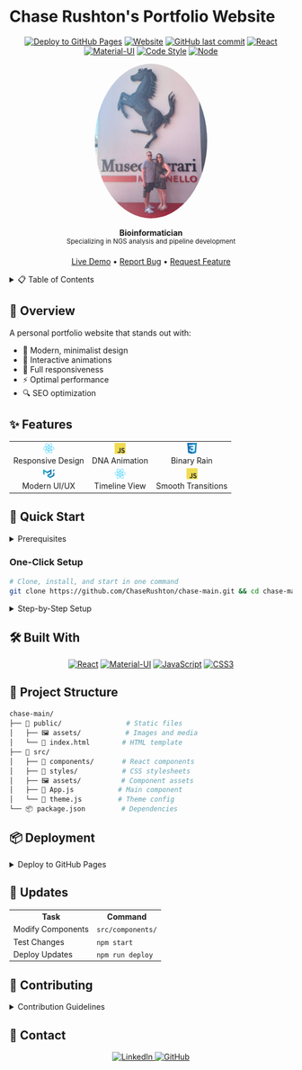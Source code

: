 # Chase Rushton's Portfolio Website

<div align="center">

[![Deploy to GitHub Pages](https://github.com/ChaseRushton/chase-main/actions/workflows/deploy.yml/badge.svg)](https://github.com/ChaseRushton/chase-main/actions/workflows/deploy.yml)
[![Website](https://img.shields.io/website?url=https%3A%2F%2Fchaserushton.github.io%2Fchase-main)](https://chaserushton.github.io/chase-main/)
[![GitHub last commit](https://img.shields.io/github/last-commit/ChaseRushton/chase-main)](https://github.com/ChaseRushton/chase-main/commits/main)
[![React](https://img.shields.io/badge/React-20232A?style=flat&logo=react&logoColor=61DAFB)](https://reactjs.org/)
[![Material-UI](https://img.shields.io/badge/Material--UI-0081CB?style=flat&logo=material-ui&logoColor=white)](https://mui.com/)
[![Code Style](https://img.shields.io/badge/code_style-prettier-ff69b4.svg)](https://prettier.io/)
[![Node](https://img.shields.io/badge/Node-18.x-green.svg)](https://nodejs.org/)

<p align="center">
  <img src="public/assets/me2.jpg" alt="Chase Rushton" width="200" style="border-radius: 50%"/>
</p>
<p align="center">
  <strong>Bioinformatician</strong><br/>
  <sup>Specializing in NGS analysis and pipeline development</sup>
</p>
<p align="center">
  <a href="https://chaserushton.github.io/chase-main/">Live Demo</a> •
  <a href="https://github.com/ChaseRushton/chase-main/issues">Report Bug</a> •
  <a href="https://github.com/ChaseRushton/chase-main/issues">Request Feature</a>
</p>

</div>

<details>
<summary>📋 Table of Contents</summary>

- [Overview](#-overview)
- [Features](#-features)
- [Quick Start](#-quick-start)
- [Built With](#-built-with)
- [Project Structure](#-project-structure)
- [Deployment](#-deployment)
- [Updates](#-updates)
- [Contributing](#-contributing)
- [Contact](#-contact)

</details>

## 🎯 Overview

A personal portfolio website that stands out with:
- 🎨 Modern, minimalist design
- 🌟 Interactive animations
- 📱 Full responsiveness
- ⚡ Optimal performance
- 🔍 SEO optimization

## ✨ Features

<table>
  <tr>
    <td align="center">
      <img src="https://raw.githubusercontent.com/devicons/devicon/master/icons/react/react-original.svg" width="20" height="20"/>
      <br>Responsive Design
    </td>
    <td align="center">
      <img src="https://raw.githubusercontent.com/devicons/devicon/master/icons/javascript/javascript-original.svg" width="20" height="20"/>
      <br>DNA Animation
    </td>
    <td align="center">
      <img src="https://raw.githubusercontent.com/devicons/devicon/master/icons/css3/css3-original.svg" width="20" height="20"/>
      <br>Binary Rain
    </td>
  </tr>
  <tr>
    <td align="center">
      <img src="https://raw.githubusercontent.com/devicons/devicon/master/icons/materialui/materialui-original.svg" width="20" height="20"/>
      <br>Modern UI/UX
    </td>
    <td align="center">
      <img src="https://raw.githubusercontent.com/devicons/devicon/master/icons/react/react-original.svg" width="20" height="20"/>
      <br>Timeline View
    </td>
    <td align="center">
      <img src="https://raw.githubusercontent.com/devicons/devicon/master/icons/javascript/javascript-original.svg" width="20" height="20"/>
      <br>Smooth Transitions
    </td>
  </tr>
</table>

## 🚀 Quick Start

<details>
<summary>Prerequisites</summary>

- Node.js >= 14.0.0
- npm >= 6.14.0
- Git

</details>

### One-Click Setup

```bash
# Clone, install, and start in one command
git clone https://github.com/ChaseRushton/chase-main.git && cd chase-main && npm install && npm start
```

<details>
<summary>Step-by-Step Setup</summary>

1. Clone the repository
```bash
git clone https://github.com/ChaseRushton/chase-main.git
```

2. Install dependencies
```bash
cd chase-main
npm install
```

3. Start development server
```bash
npm start
```

4. Open [http://localhost:3000](http://localhost:3000)

</details>

## 🛠️ Built With

<div align="center">

[![React](https://skillicons.dev/icons?i=react)](https://reactjs.org/)
[![Material-UI](https://skillicons.dev/icons?i=materialui)](https://mui.com/)
[![JavaScript](https://skillicons.dev/icons?i=js)](https://developer.mozilla.org/en-US/docs/Web/JavaScript)
[![CSS3](https://skillicons.dev/icons?i=css)](https://developer.mozilla.org/en-US/docs/Web/CSS)

</div>

## 📁 Project Structure

```bash
chase-main/
├── 📂 public/                # Static files
│   ├── 🖼️ assets/           # Images and media
│   └── 📄 index.html        # HTML template
├── 📂 src/
│   ├── 🧩 components/       # React components
│   ├── 🎨 styles/           # CSS stylesheets
│   ├── 🖼️ assets/          # Component assets
│   ├── 📱 App.js           # Main component
│   └── 🎯 theme.js         # Theme config
└── 📦 package.json         # Dependencies
```

## 📦 Deployment

<details>
<summary>Deploy to GitHub Pages</summary>

```bash
npm run deploy
```

The site will be deployed to: `https://chaserushton.github.io/chase-main/`

</details>

## 🔄 Updates

<table>
  <tr>
    <th>Task</th>
    <th>Command</th>
  </tr>
  <tr>
    <td>Modify Components</td>
    <td><code>src/components/</code></td>
  </tr>
  <tr>
    <td>Test Changes</td>
    <td><code>npm start</code></td>
  </tr>
  <tr>
    <td>Deploy Updates</td>
    <td><code>npm run deploy</code></td>
  </tr>
</table>

## 🤝 Contributing

<details>
<summary>Contribution Guidelines</summary>

1. Fork the Project
2. Create your Feature Branch (`git checkout -b feature/AmazingFeature`)
3. Commit your Changes (`git commit -m 'Add some AmazingFeature'`)
4. Push to the Branch (`git push origin feature/AmazingFeature`)
5. Open a Pull Request

</details>

## 📧 Contact

<div align="center">
  <a href="https://www.linkedin.com/in/chase-rushton/">
    <img src="https://img.shields.io/badge/LinkedIn-0077B5?style=for-the-badge&logo=linkedin&logoColor=white" alt="LinkedIn"/>
  </a>
  <a href="https://github.com/ChaseRushton">
    <img src="https://img.shields.io/badge/GitHub-100000?style=for-the-badge&logo=github&logoColor=white" alt="GitHub"/>
  </a>
</div>
